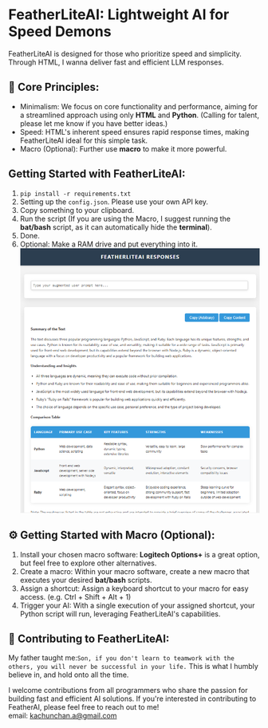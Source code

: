 # FeatherLiteAI: Lightweight AI for Speed Demons
FeatherLiteAI is designed for those who prioritize speed and simplicity. Through HTML, I wanna deliver fast and efficient LLM responses.

## 🚀 Core Principles:

- Minimalism: We focus on core functionality and performance, aiming for a streamlined approach using only **HTML** and **Python**. (Calling for talent, please let me know if you have better ideas.)
- Speed: HTML's inherent speed ensures rapid response times, making FeatherLiteAI ideal for this simple task.
- Macro (Optional): Further use **macro** to make it more powerful.

## Getting Started with FeatherLiteAI:
1. ```pip install -r requirements.txt```
2. Setting up the ```config.json```. Please use your own API key.
3. Copy something to your clipboard.
4. Run the script (If you are using the Macro, I suggest running the **bat/bash** script, as it can automatically hide the **terminal**).
5. Done.
6. Optional: Make a RAM drive and put everything into it.
![Example Image](./demo.png)
## ⚙️ Getting Started with Macro (Optional):

1. Install your chosen macro software: **Logitech Options+** is a great option, but feel free to explore other alternatives.
2. Create a macro: Within your macro software, create a new macro that executes your desired **bat/bash** scripts.
2. Assign a shortcut: Assign a keyboard shortcut to your macro for easy access. (e.g. Ctrl + Shift + Alt + 1)
3. Trigger your AI: With a single execution of your assigned shortcut, your Python script will run, leveraging FeatherLiteAI's capabilities.

## 🤝 Contributing to FeatherLiteAI:

My father taught me:``Son, if you don't learn to teamwork with the others, you will never be successful in your life.`` 
This is what I humbly believe in, and hold onto all the time.

I welcome contributions from all programmers who share the passion for building fast and efficient AI solutions. If you're interested in contributing to FeatherAI, please feel free to reach out to me! <br>
email: kachunchan.a@gmail.com
